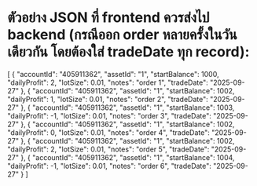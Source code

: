 # ตัวอย่าง JSON ที่ frontend ควรส่งไป backend (กรณีออก order หลายครั้งในวันเดียวกัน โดยต้องใส่ tradeDate ทุก record):
[
  {
    "accountId": "405911362",
    "assetId": "1",
    "startBalance": 1000,
    "dailyProfit": 2,
    "lotSize": 0.01,
    "notes": "order 1",
    "tradeDate": "2025-09-27"
  },
  {
    "accountId": "405911362",
    "assetId": "1",
    "startBalance": 1002,
    "dailyProfit": 1,
    "lotSize": 0.01,
    "notes": "order 2",
    "tradeDate": "2025-09-27"
  },
  {
    "accountId": "405911362",
    "assetId": "1",
    "startBalance": 1003,
    "dailyProfit": -1,
    "lotSize": 0.01,
    "notes": "order 3",
    "tradeDate": "2025-09-27"
  },
  {
    "accountId": "405911362",
    "assetId": "1",
    "startBalance": 1002,
    "dailyProfit": 0,
    "lotSize": 0.01,
    "notes": "order 4",
    "tradeDate": "2025-09-27"
  },
  {
    "accountId": "405911362",
    "assetId": "1",
    "startBalance": 1002,
    "dailyProfit": 2,
    "lotSize": 0.01,
    "notes": "order 5",
    "tradeDate": "2025-09-27"
  },
  {
    "accountId": "405911362",
    "assetId": "1",
    "startBalance": 1004,
    "dailyProfit": -1,
    "lotSize": 0.01,
    "notes": "order 6",
    "tradeDate": "2025-09-27"
  }
]